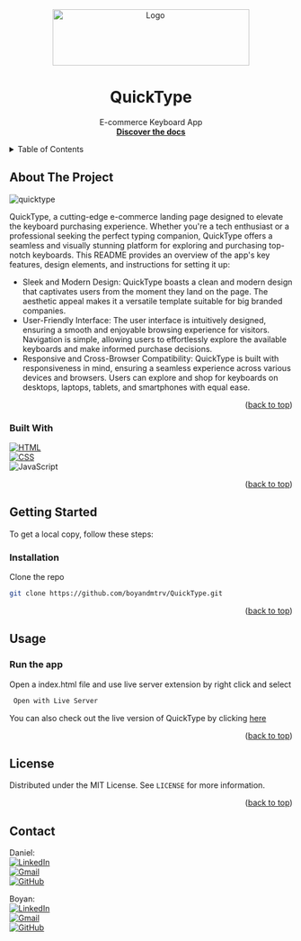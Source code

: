 <div id="readme-top"></div>

<div align="center">
  <a href="https://github.com/boyandmtrv/QuickType">
    <img src="images/logos/main-logo.png" alt="Logo" width="350" height="100">
  </a>

  <h1 align="center">QuickType</h1>

  <p align="center">
    E-commerce Keyboard App
    <br />
    <a href="https://github.com/boyandmtrv/QuickType"><strong>Discover the docs</strong></a>
  </p>
</div>

<details>
  <summary>Table of Contents</summary>
  <ol>
    <li>
      <a href="#about-the-project">About The Project</a>
        <li><a href="#built-with">Built With</a></li>
    </li>
        <li><a href="#installation">Installation</a></li>
    <li><a href="#usage">Usage</a></li>
    <li><a href="#license">License</a></li>
    <li><a href="#contact">Contact</a></li>
  </ol>
</details>

## About The Project
![quicktype](https://github.com/boyandmtrv/QuickType/assets/122356573/7a41d1b4-205a-4625-b980-38f3bf4ab4fe)

QuickType, a cutting-edge e-commerce landing page designed to elevate the keyboard purchasing experience. Whether you're a tech enthusiast or a professional seeking the perfect typing companion, QuickType offers a seamless and visually stunning platform for exploring and purchasing top-notch keyboards. This README provides an overview of the app's key features, design elements, and instructions for setting it up:
* Sleek and Modern Design: QuickType boasts a clean and modern design that captivates users from the moment they land on the page. The aesthetic appeal makes it a versatile template suitable for big branded companies.
* User-Friendly Interface: The user interface is intuitively designed, ensuring a smooth and enjoyable browsing experience for visitors. Navigation is simple, allowing users to effortlessly explore the available keyboards and make informed purchase decisions.
* Responsive and Cross-Browser Compatibility: QuickType is built with responsiveness in mind, ensuring a seamless experience across various devices and browsers. Users can explore and shop for keyboards on desktops, laptops, tablets, and smartphones with equal ease.


<p align="right">(<a href="#readme-top">back to top</a>)</p>

### Built With
[![HTML](https://img.shields.io/badge/HTML-%2320232a.svg?style=for-the-badge&logo=html5&logoColor=%2361DAFB&colorA=232F3E&colorB=232F3E)](https://html.com/) <br/>
[![CSS](https://img.shields.io/badge/CSS-%231572B6.svg?style=for-the-badge&logo=css3&logoColor=white)](https://developer.mozilla.org/en-US/docs/Web/CSS) <br/>
![JavaScript](https://img.shields.io/badge/JavaScript-%23F7DF1E.svg?style=for-the-badge&logo=javascript&logoColor=black)

<p align="right">(<a href="#readme-top">back to top</a>)</p>

## Getting Started

To get a local copy, follow these steps:
  
### Installation

Clone the repo
   ```sh
   git clone https://github.com/boyandmtrv/QuickType.git
   ```
<p align="right">(<a href="#readme-top">back to top</a>)</p>

## Usage

### Run the app
Open a index.html file and use live server extension by right click and select
   ```sh
    Open with Live Server
   ```

You can also check out the live version of QuickType by clicking [here](https://quicktypepage.netlify.app/)

<p align="right">(<a href="#readme-top">back to top</a>)</p>

## License

Distributed under the MIT License. See `LICENSE` for more information.

<p align="right">(<a href="#readme-top">back to top</a>)</p>

## Contact

Daniel: <br />
[![LinkedIn](https://img.shields.io/badge/LinkedIn-%230077B5.svg?style=flat-square&logo=linkedin&logoColor=white)](https://www.linkedin.com/in/daniel-zlatanov-15a18b227/) <br />
[![Gmail](https://img.shields.io/badge/Gmail-%23EA4335.svg?style=flat-square&logo=gmail&logoColor=white)](mailto:danielzlatanov2@gmail.com) <br />
[![GitHub](https://img.shields.io/badge/GitHub-%23121011.svg?style=flat-square&logo=github&logoColor=white)](https://github.com/danielzlatanov) <br />

Boyan:  <br />
[![LinkedIn](https://img.shields.io/badge/LinkedIn-%230077B5.svg?style=flat-square&logo=linkedin&logoColor=white)](https://www.linkedin.com/in/boyan-dimitrov-4402b4179/) <br />
[![Gmail](https://img.shields.io/badge/Gmail-%23EA4335.svg?style=flat-square&logo=gmail&logoColor=white)](mailto:boyandimitrov1462@gmail.com) <br />
[![GitHub](https://img.shields.io/badge/GitHub-%23121011.svg?style=flat-square&logo=github&logoColor=white)](https://github.com/boyandmtrv) <br />






